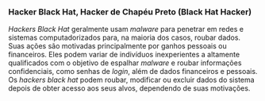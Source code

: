 ### Hacker Black Hat, Hacker de Chapéu Preto (Black Hat Hacker)

_Hackers_ _Black Hat_ geralmente usam _malware_ para penetrar em redes e sistemas computadorizados para, na maioria dos casos, roubar dados. Suas ações são motivadas principalmente por ganhos pessoais ou financeiros. Eles podem variar de indivíduos inexperientes a altamente qualificados com o objetivo de espalhar _malware_ e roubar informações confidenciais, como senhas de _login_, além de dados financeiros e pessoais. Os _hackers_ _black hat_ podem roubar, modificar ou excluir dados do sistema depois de obter acesso aos seus alvos, dependendo de suas motivações.
